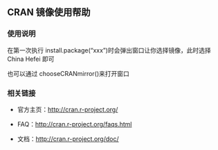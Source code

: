 ---
---

## CRAN 镜像使用帮助

### 使用说明

在第一次执行 install.package(“xxx”)时会弹出窗口让你选择镜像，此时选择 China Hefei 即可

也可以通过 chooseCRANmirror()来打开窗口

### 相关链接

- 官方主页：<http://cran.r-project.org/>

- FAQ：<http://cran.r-project.org/faqs.html>

- 文档：<http://cran.r-project.org/doc/>
